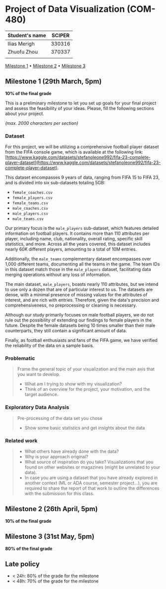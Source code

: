 # Project of Data Visualization (COM-480)

| Student's name | SCIPER |
| -------------- | ------ |
| Ilias Merigh | 330316 |
| Zhuofu Zhou | 370337|
| | |

[Milestone 1](#milestone-1) • [Milestone 2](#milestone-2) • [Milestone 3](#milestone-3)

## Milestone 1 (29th March, 5pm)

**10% of the final grade**

This is a preliminary milestone to let you set up goals for your final project and assess the feasibility of your ideas.
Please, fill the following sections about your project.

*(max. 2000 characters per section)*

### Dataset

For this project, we will be utilizing a comprehensive football player dataset from the FIFA console game, which is available at the following link: [https://www.kaggle.com/datasets/stefanoleone992/fifa-23-complete-player-dataset](https://www.kaggle.com/datasets/stefanoleone992/fifa-23-complete-player-dataset). 

This dataset encompasses 9 years of data, ranging from FIFA 15 to FIFA 23, and is divided into six sub-datasets totaling 5GB:

- `female_coaches.csv`
- `female_players.csv`
- `female_teams.csv`
- `male_coaches.csv`
- `male_players.csv`
- `male_teams.csv`

Our primary focus is the `male_players` sub-dataset, which features detailed information on football players. It contains more than 110 attributes per player, including name, club, nationality, overall rating, specific skill statistics, and more. Across all the years covered, this dataset includes nearly 60K different players, amounting to a total of 10M entries.

Additionally, the `male_teams` complementary dataset encompasses over 1,000 different teams, documenting all the teams in the game. The team IDs in this dataset match those in the `male_players` dataset, facilitating data merging operations without any loss of information.

The main dataset, `male_players`, boasts nearly 110 attributes, but we intend to use only a dozen that are of particular interest to us. The datasets are dense, with a minimal presence of missing values for the attributes of interest, and are rich with entries. Therefore, given the data's precision and comprehensiveness, no preprocessing or cleaning is necessary. 

Although our study primarily focuses on male football players, we do not rule out the possibility of extending our findings to female players in the future. Despite the female datasets being 10 times smaller than their male counterparts, they still contain a significant amount of data.

Finally, as football enthusiasts and fans of the FIFA game, we have verified the reliability of the data on a sample basis.


### Problematic

> Frame the general topic of your visualization and the main axis that you want to develop.
> - What am I trying to show with my visualization?
> - Think of an overview for the project, your motivation, and the target audience.

### Exploratory Data Analysis

> Pre-processing of the data set you chose
> - Show some basic statistics and get insights about the data

### Related work


> - What others have already done with the data?
> - Why is your approach original?
> - What source of inspiration do you take? Visualizations that you found on other websites or magazines (might be unrelated to your data).
> - In case you are using a dataset that you have already explored in another context (ML or ADA course, semester project...), you are required to share the report of that work to outline the differences with the submission for this class.

## Milestone 2 (26th April, 5pm)

**10% of the final grade**


## Milestone 3 (31st May, 5pm)

**80% of the final grade**


## Late policy

- < 24h: 80% of the grade for the milestone
- < 48h: 70% of the grade for the milestone

